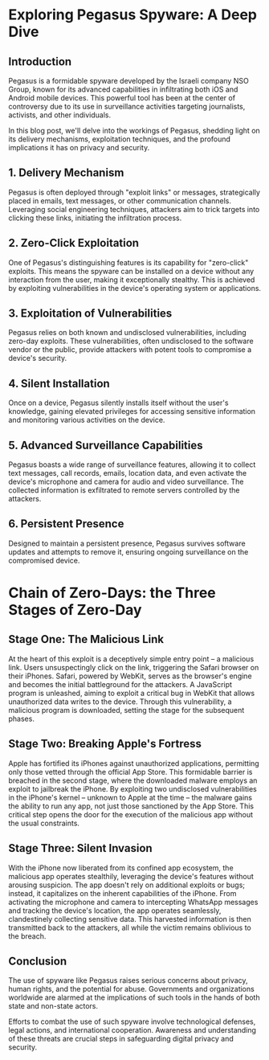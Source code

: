# Exploring Pegasus Spyware: A Deep Dive
## Introduction

Pegasus is a formidable spyware developed by the Israeli company NSO Group, known for its advanced capabilities in infiltrating both iOS and Android mobile devices. This powerful tool has been at the center of controversy due to its use in surveillance activities targeting journalists, activists, and other individuals.

In this blog post, we'll delve into the workings of Pegasus, shedding light on its delivery mechanisms, exploitation techniques, and the profound implications it has on privacy and security.
## 1. Delivery Mechanism

Pegasus is often deployed through "exploit links" or messages, strategically placed in emails, text messages, or other communication channels. Leveraging social engineering techniques, attackers aim to trick targets into clicking these links, initiating the infiltration process.
## 2. Zero-Click Exploitation

One of Pegasus's distinguishing features is its capability for "zero-click" exploits. This means the spyware can be installed on a device without any interaction from the user, making it exceptionally stealthy. This is achieved by exploiting vulnerabilities in the device's operating system or applications.
## 3. Exploitation of Vulnerabilities

Pegasus relies on both known and undisclosed vulnerabilities, including zero-day exploits. These vulnerabilities, often undisclosed to the software vendor or the public, provide attackers with potent tools to compromise a device's security.
## 4. Silent Installation

Once on a device, Pegasus silently installs itself without the user's knowledge, gaining elevated privileges for accessing sensitive information and monitoring various activities on the device.
## 5. Advanced Surveillance Capabilities

Pegasus boasts a wide range of surveillance features, allowing it to collect text messages, call records, emails, location data, and even activate the device's microphone and camera for audio and video surveillance. The collected information is exfiltrated to remote servers controlled by the attackers.
## 6. Persistent Presence

Designed to maintain a persistent presence, Pegasus survives software updates and attempts to remove it, ensuring ongoing surveillance on the compromised device.

# Chain of Zero-Days: the Three Stages of Zero-Day

## Stage One: The Malicious Link
At the heart of this exploit is a deceptively simple entry point – a malicious link. Users unsuspectingly click on the link, triggering the Safari browser on their iPhones. Safari, powered by WebKit, serves as the browser's engine and becomes the initial battleground for the attackers. A JavaScript program is unleashed, aiming to exploit a critical bug in WebKit that allows unauthorized data writes to the device. Through this vulnerability, a malicious program is downloaded, setting the stage for the subsequent phases.

## Stage Two: Breaking Apple's Fortress
Apple has fortified its iPhones against unauthorized applications, permitting only those vetted through the official App Store. This formidable barrier is breached in the second stage, where the downloaded malware employs an exploit to jailbreak the iPhone. By exploiting two undisclosed vulnerabilities in the iPhone's kernel – unknown to Apple at the time – the malware gains the ability to run any app, not just those sanctioned by the App Store. This critical step opens the door for the execution of the malicious app without the usual constraints.

## Stage Three: Silent Invasion
With the iPhone now liberated from its confined app ecosystem, the malicious app operates stealthily, leveraging the device's features without arousing suspicion. The app doesn't rely on additional exploits or bugs; instead, it capitalizes on the inherent capabilities of the iPhone. From activating the microphone and camera to intercepting WhatsApp messages and tracking the device's location, the app operates seamlessly, clandestinely collecting sensitive data. This harvested information is then transmitted back to the attackers, all while the victim remains oblivious to the breach.

## Conclusion

The use of spyware like Pegasus raises serious concerns about privacy, human rights, and the potential for abuse. Governments and organizations worldwide are alarmed at the implications of such tools in the hands of both state and non-state actors.

Efforts to combat the use of such spyware involve technological defenses, legal actions, and international cooperation. Awareness and understanding of these threats are crucial steps in safeguarding digital privacy and security.



